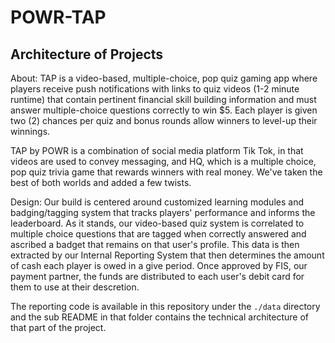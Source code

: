 # POWR-TAP

## Architecture of Projects

About: TAP is a video-based, multiple-choice, pop quiz gaming app where players receive push notifications with links to quiz videos (1-2 minute runtime) that contain pertinent financial skill building information and must answer multiple-choice questions correctly to win $5. Each player is given two (2) chances per quiz and bonus rounds allow winners to level-up their winnings.

TAP by POWR is a combination of social media platform Tik Tok, in that videos are used to convey messaging, and HQ, which is a multiple choice, pop quiz trivia game that rewards winners with real money. We've taken the best of both worlds and added a few twists.

Design: Our build is centered around customized learning modules and  badging/tagging system that tracks players' performance and informs the leaderboard. As it stands, our video-based quiz system is correlated to multiple choice questions that are tagged when correctly answered and ascribed a badget that remains on that user's profile. This data is then extracted by our Internal Reporting System that then determines the amount of cash each player is owed in a give period. Once approved by FIS, our payment partner, the funds are distributed to each user's debit card for them to use at their descretion. 


The reporting code is available in this repository under the `./data` directory
and the sub README in that folder contains the technical architecture of that
part of the project.
